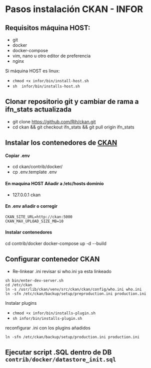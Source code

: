 # Pasos instalación CKAN - INFOR

## Requisitos máquina HOST:
- git
- docker
- docker-compose
- vim, nano u otro editor de preferencia
- nginx

Si máquina HOST es linux:
- ```chmod +x infor/bin/install-host.sh```
- ```sh  infor/bin/installs-host.sh ```

## Clonar repositorio git y cambiar de rama a ifn_stats actualizada
- git clone https://github.com/Rih/ckan.git
- cd ckan && git checkout ifn_stats && git pull origin ifn_stats

## Instalar los contenedores de [CKAN](https://docs.ckan.org/en/2.9/maintaining/installing/install-from-docker-compose.html)
#### Copiar .env
* cd ckan/contrib/docker/
* cp .env.template .env

#### En maquina HOST Añadir a /etc/hosts dominio
* 127.0.0.1 ckan

#### En .env añadir o corregir
```
CKAN_SITE_URL=http://ckan:5000
CKAN_MAX_UPLOAD_SIZE_MB=10
```

#### Instalar contenedores
cd contrib/docker
docker-compose up -d --build

## Configurar contenedor CKAN
- Re-linkear .ini revisar si who.ini ya esta linkeado


```
sh bin/enter-dev-server.sh
cd /etc/ckan
ln -s /usr/lib/ckan/venv/src/ckan/ckan/config/who.ini who.ini
ln -sfn /etc/ckan/backup/setup/preproduction.ini production.ini
```

Instalar plugins
- ```chmod +x infor/bin/installs-plugin.sh```
- ```sh infor/bin/installs-plugin.sh```

reconfigurar .ini con los plugins añadidos

```ln -sfn /etc/ckan/backup/setup/production.ini production.ini```

## Ejecutar script .SQL dentro de DB ```contrib/docker/datastore_init.sql```
